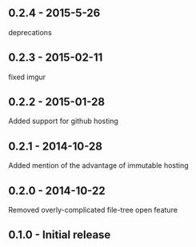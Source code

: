 
## 0.2.4 - 2015-5-26
  deprecations

## 0.2.3 - 2015-02-11
  fixed imgur

## 0.2.2 - 2015-01-28
  Added support for github hosting

## 0.2.1 - 2014-10-28
  Added mention of the advantage of immutable hosting

## 0.2.0 - 2014-10-22
  Removed overly-complicated file-tree open feature

## 0.1.0 - Initial release
